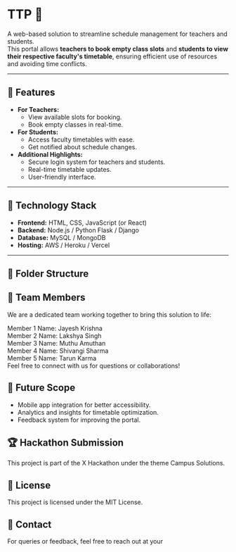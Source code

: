 # TTP  📅

A web-based solution to streamline schedule management for teachers and students.  
This portal allows **teachers to book empty class slots** and **students to view their respective faculty's timetable**, ensuring efficient use of resources and avoiding time conflicts.

---

## 🌟 Features
- **For Teachers:**
  - View available slots for booking.
  - Book empty classes in real-time.
- **For Students:**
  - Access faculty timetables with ease.
  - Get notified about schedule changes.
- **Additional Highlights:**
  - Secure login system for teachers and students.
  - Real-time timetable updates.
  - User-friendly interface.

---

## 🚀 Technology Stack
- **Frontend:** HTML, CSS, JavaScript (or React)
- **Backend:** Node.js / Python Flask / Django
- **Database:** MySQL / MongoDB
- **Hosting:** AWS / Heroku / Vercel

---

## 📂 Folder Structure


## 👥 Team Members
We are a dedicated team working together to bring this solution to life:

Member 1 Name: Jayesh Krishna                                                                                
Member 2 Name: Lakshya Singh                                                                                                          
Member 3 Name: Muthu Amuthan                                                                                              
Member 4 Name: Shivangi Sharma                                                                                       
Member 5 Name: Tarun Karma                                                         
Feel free to connect with us for questions or collaborations!


## 🌱 Future Scope
- Mobile app integration for better accessibility.
- Analytics and insights for timetable optimization.
- Feedback system for improving the portal.

## 🏆 Hackathon Submission
This project is part of the <hack>X<msc> Hackathon under the theme Campus Solutions.

## 📄 License
This project is licensed under the MIT License.

## 📧 Contact
For queries or feedback, feel free to reach out at your

